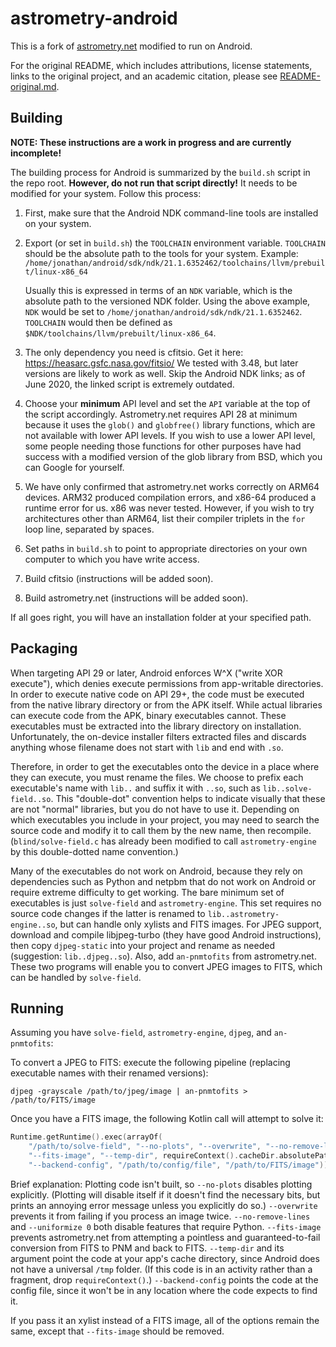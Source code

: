 # astrometry-android
This is a fork of [astrometry.net](https://github.com/dstndstn/astrometry.net) modified to run on Android.

For the original README, which includes attributions, license statements, links to the original project, and an academic citation,
please see [README-original.md](https://github.com/DiDacTex/astrometry-android/blob/master/README-original.md).

## Building

**NOTE: These instructions are a work in progress and are currently incomplete!**

The building process for Android is summarized by the `build.sh` script in the repo root.
**However, do not run that script directly!** It needs to be modified for your system.
Follow this process:

1. First, make sure that the Android NDK command-line tools are installed on your system.
1. Export (or set in `build.sh`) the `TOOLCHAIN` environment variable.
   `TOOLCHAIN` should be the absolute path to the tools for your system.
   Example: `/home/jonathan/android/sdk/ndk/21.1.6352462/toolchains/llvm/prebuilt/linux-x86_64`
   
   Usually this is expressed in terms of an `NDK` variable, which is the absolute path to the versioned NDK folder.
   Using the above example, `NDK` would be set to `/home/jonathan/android/sdk/ndk/21.1.6352462`.
   `TOOLCHAIN` would then be defined as `$NDK/toolchains/llvm/prebuilt/linux-x86_64`.
1. The only dependency you need is cfitsio. Get it here: https://heasarc.gsfc.nasa.gov/fitsio/
   We tested with 3.48, but later versions are likely to work as well.
   Skip the Android NDK links; as of June 2020, the linked script is extremely outdated.
1. Choose your **minimum** API level and set the `API` variable at the top of the script accordingly.
   Astrometry.net requires API 28 at minimum because it uses the `glob()` and `globfree()` library functions,
   which are not available with lower API levels.
   If you wish to use a lower API level, some people needing those functions for other purposes
   have had success with a modified version of the glob library from BSD, which you can Google for yourself.
1. We have only confirmed that astrometry.net works correctly on ARM64 devices.
   ARM32 produced compilation errors, and x86-64 produced a runtime error for us. x86 was never tested.
   However, if you wish to try architectures other than ARM64,
   list their compiler triplets in the `for` loop line, separated by spaces.
1. Set paths in `build.sh` to point to appropriate directories on your own computer to which you have write access.
1. Build cfitsio (instructions will be added soon).
1. Build astrometry.net (instructions will be added soon).

If all goes right, you will have an installation folder at your specified path.

## Packaging

When targeting API 29 or later, Android enforces W^X ("write XOR execute"),
which denies execute permissions from app-writable directories.
In order to execute native code on API 29+, the code must be executed from the native library directory or from the APK itself.
While actual libraries can execute code from the APK, binary executables cannot.
These executables must be extracted into the library directory on installation.
Unfortunately, the on-device installer filters extracted files
and discards anything whose filename does not start with `lib` and end with `.so`.

Therefore, in order to get the executables onto the device in a place where they can execute, you must rename the files.
We choose to prefix each executable's name with `lib..` and suffix it with `..so`, such as `lib..solve-field..so`.
This "double-dot" convention helps to indicate visually that these are not "normal" libraries, but you do not have to use it.
Depending on which executables you include in your project,
you may need to search the source code and modify it to call them by the new name, then recompile.
(`blind/solve-field.c` has already been modified to call `astrometry-engine` by this double-dotted name convention.)

Many of the executables do not work on Android, because they rely on dependencies such as Python and netpbm
that do not work on Android or require extreme difficulty to get working.
The bare minimum set of executables is just `solve-field` and `astrometry-engine`.
This set requires no source code changes if the latter is renamed to `lib..astrometry-engine..so`,
but can handle only xylists and FITS images.
For JPEG support, download and compile libjpeg-turbo (they have good Android instructions),
then copy `djpeg-static` into your project and rename as needed (suggestion: `lib..djpeg..so`).
Also, add `an-pnmtofits` from astrometry.net.
These two programs will enable you to convert JPEG images to FITS, which can be handled by `solve-field`.

## Running

Assuming you have `solve-field`, `astrometry-engine`, `djpeg`, and `an-pnmtofits`:

To convert a JPEG to FITS: execute the following pipeline (replacing executable names with their renamed versions):
  
`djpeg -grayscale /path/to/jpeg/image | an-pnmtofits > /path/to/FITS/image`

Once you have a FITS image, the following Kotlin call will attempt to solve it:

```kotlin
Runtime.getRuntime().exec(arrayOf(
    "/path/to/solve-field", "--no-plots", "--overwrite", "--no-remove-lines", "--uniformize", "0",
    "--fits-image", "--temp-dir", requireContext().cacheDir.absolutePath
    "--backend-config", "/path/to/config/file", "/path/to/FITS/image"))
```

Brief explanation: Plotting code isn't built, so `--no-plots` disables plotting explicitly.
(Plotting will disable itself if it doesn't find the necessary bits,
but prints an annoying error message unless you explicitly do so.)
`--overwrite` prevents it from failing if you process an image twice.
`--no-remove-lines` and `--uniformize 0` both disable features that require Python.
`--fits-image` prevents astrometry.net from attempting a pointless and
guaranteed-to-fail conversion from FITS to PNM and back to FITS.
`--temp-dir` and its argument point the code at your app's cache directory,
since Android does not have a universal `/tmp` folder.
(If this code is in an activity rather than a fragment, drop `requireContext()`.)
`--backend-config` points the code at the config file,
since it won't be in any location where the code expects to find it.

If you pass it an xylist instead of a FITS image, all of the options remain the same,
except that `--fits-image` should be removed.
